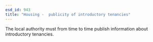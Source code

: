 ```yaml
---
esd_id: 943
title: "Housing -  publicity of introductory tenancies"
---
```


The local authority must from time to time publish information about introductory tenancies.

